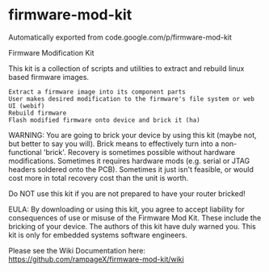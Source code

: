 # firmware-mod-kit
Automatically exported from code.google.com/p/firmware-mod-kit

Firmware Modification Kit

This kit is a collection of scripts and utilities to extract and rebuild linux based firmware images.

    Extract a firmware image into its component parts
    User makes desired modification to the firmware's file system or web UI (webif)
    Rebuild firmware
    Flash modified firmware onto device and brick it (ha) 

WARNING: You are going to brick your device by using this kit (maybe not, but better to say you will). Brick means to effectively turn into a non-functional 'brick'. Recovery is sometimes possible without hardware modifications. Sometimes it requires hardware mods (e.g. serial or JTAG headers soldered onto the PCB). Sometimes it just isn't feasible, or would cost more in total recovery cost than the unit is worth.

Do NOT use this kit if you are not prepared to have your router bricked!

EULA: By downloading or using this kit, you agree to accept liability for consequences of use or misuse of the Firmware Mod Kit. These include the bricking of your device. The authors of this kit have duly warned you. This kit is only for embedded systems software engineers.

Please see the Wiki Documentation here: https://github.com/rampageX/firmware-mod-kit/wiki

